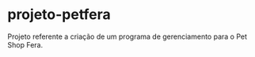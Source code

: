 # projeto-petfera
Projeto referente a criação de um programa de gerenciamento para o Pet Shop Fera.
